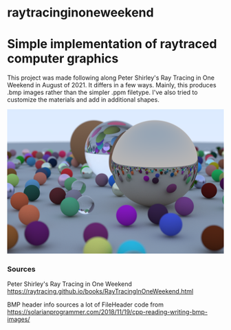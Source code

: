 # raytracinginoneweekend
# Simple implementation of raytraced computer graphics

This project was made following along Peter Shirley's Ray Tracing in One Weekend in August of 2021. It differs in a few ways. Mainly, this produces .bmp images rather than the simpler .ppm filetype. I've also tried to customize the materials and add in additional shapes.

![example output 1](/saved_images/final_hires_supersampled.bmp)


### Sources

Peter Shirley's Ray Tracing in One Weekend https://raytracing.github.io/books/RayTracingInOneWeekend.html

BMP header info sources a lot of FileHeader code from https://solarianprogrammer.com/2018/11/19/cpp-reading-writing-bmp-images/

